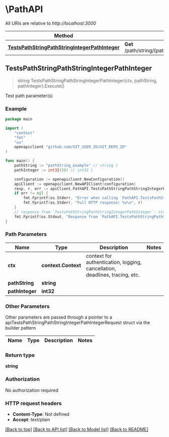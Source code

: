 # \PathAPI

All URIs are relative to *http://localhost:3000*

Method | HTTP request | Description
------------- | ------------- | -------------
[**TestsPathStringPathStringIntegerPathInteger**](PathAPI.md#TestsPathStringPathStringIntegerPathInteger) | **Get** /path/string/{path_string}/integer/{path_integer} | Test path parameter(s)



## TestsPathStringPathStringIntegerPathInteger

> string TestsPathStringPathStringIntegerPathInteger(ctx, pathString, pathInteger).Execute()

Test path parameter(s)



### Example

```go
package main

import (
    "context"
    "fmt"
    "os"
    openapiclient "github.com/GIT_USER_ID/GIT_REPO_ID"
)

func main() {
    pathString := "pathString_example" // string | 
    pathInteger := int32(56) // int32 | 

    configuration := openapiclient.NewConfiguration()
    apiClient := openapiclient.NewAPIClient(configuration)
    resp, r, err := apiClient.PathAPI.TestsPathStringPathStringIntegerPathInteger(context.Background(), pathString, pathInteger).Execute()
    if err != nil {
        fmt.Fprintf(os.Stderr, "Error when calling `PathAPI.TestsPathStringPathStringIntegerPathInteger``: %v\n", err)
        fmt.Fprintf(os.Stderr, "Full HTTP response: %v\n", r)
    }
    // response from `TestsPathStringPathStringIntegerPathInteger`: string
    fmt.Fprintf(os.Stdout, "Response from `PathAPI.TestsPathStringPathStringIntegerPathInteger`: %v\n", resp)
}
```

### Path Parameters


Name | Type | Description  | Notes
------------- | ------------- | ------------- | -------------
**ctx** | **context.Context** | context for authentication, logging, cancellation, deadlines, tracing, etc.
**pathString** | **string** |  | 
**pathInteger** | **int32** |  | 

### Other Parameters

Other parameters are passed through a pointer to a apiTestsPathStringPathStringIntegerPathIntegerRequest struct via the builder pattern


Name | Type | Description  | Notes
------------- | ------------- | ------------- | -------------



### Return type

**string**

### Authorization

No authorization required

### HTTP request headers

- **Content-Type**: Not defined
- **Accept**: text/plain

[[Back to top]](#) [[Back to API list]](../README.md#documentation-for-api-endpoints)
[[Back to Model list]](../README.md#documentation-for-models)
[[Back to README]](../README.md)

